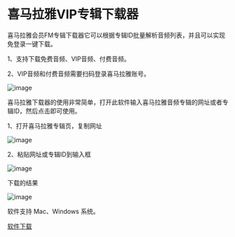 # 喜马拉雅VIP专辑下载器

喜马拉雅会员FM专辑下载器它可以根据专辑ID批量解析音频列表，并且可以实现免登录一键下载。

1、支持下载免费音频、VIP音频、付费音频。

2、VIP音频和付费音频需要扫码登录喜马拉雅账号。

![image](https://user-images.githubusercontent.com/28686832/177000541-e601f618-31bb-4e40-9f9c-e3877f76c5d9.png)

喜马拉雅下载器的使用非常简单，打开此软件输入喜马拉雅音频专辑的网址或者专辑ID，然后点击即可使用。

1、打开喜马拉雅专辑页，复制网址

![image](https://user-images.githubusercontent.com/28686832/177000556-865f5618-0ed3-4ff8-bf44-a378926fa9f1.png)


2、粘贴网址或专辑ID到输入框

![image](https://user-images.githubusercontent.com/28686832/177000558-5a4168e8-9951-4378-9465-bb1de0c2bcd7.png)


下载的结果

![image](https://user-images.githubusercontent.com/28686832/177000562-42576187-59c7-45b6-8f38-d4e5df814235.png)


软件支持 Mac、Windows 系统。

[软件下载](https://software.jscs.top/archives/%E6%9C%80%E6%96%B0%E5%8F%AF%E7%94%A82022%E5%96%9C%E9%A9%AC%E6%8B%89%E9%9B%85fm%E9%9F%B3%E9%A2%91vip%E4%B8%93%E8%BE%91%E4%B8%8B%E8%BD%BD%E5%99%A8)
